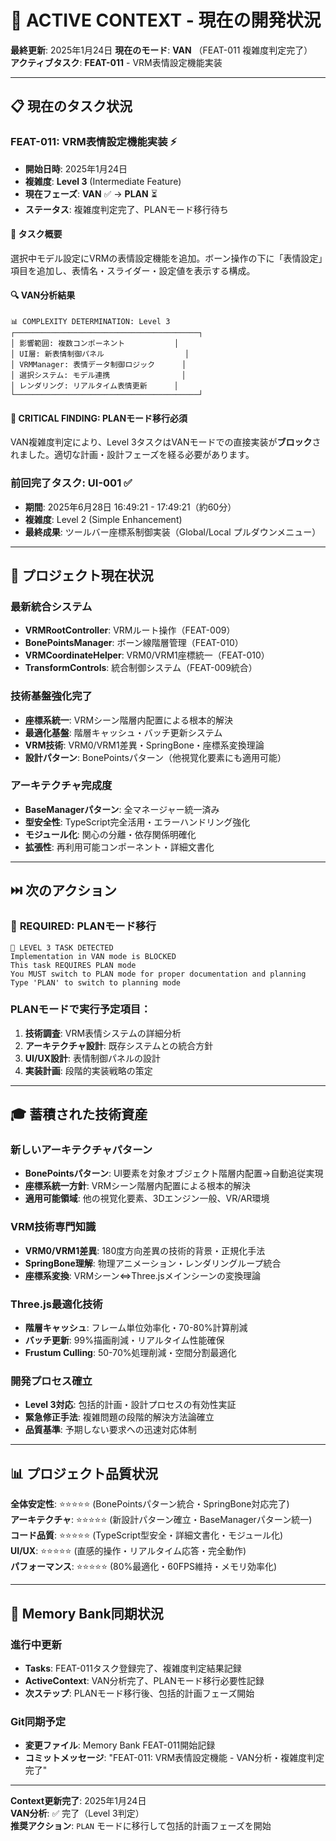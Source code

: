 # 🎯 ACTIVE CONTEXT - 現在の開発状況

**最終更新**: 2025年1月24日
**現在のモード**: **VAN** （FEAT-011 複雑度判定完了）  
**アクティブタスク**: **FEAT-011** - VRM表情設定機能実装

---

## 📋 現在のタスク状況

### **FEAT-011**: VRM表情設定機能実装 ⚡
- **開始日時**: 2025年1月24日
- **複雑度**: **Level 3** (Intermediate Feature)
- **現在フェーズ**: **VAN** ✅ → **PLAN** ⏳
- **ステータス**: 複雑度判定完了、PLANモード移行待ち

#### 🎯 タスク概要
選択中モデル設定にVRMの表情設定機能を追加。ボーン操作の下に「表情設定」項目を追加し、表情名・スライダー・設定値を表示する構成。

#### 🔍 VAN分析結果
```
📊 COMPLEXITY DETERMINATION: Level 3
┌─────────────────────────────────────────┐
│ 影響範囲: 複数コンポーネント           │
│ UI層: 新表情制御パネル                  │
│ VRMManager: 表情データ制御ロジック      │
│ 選択システム: モデル連携                │
│ レンダリング: リアルタイム表情更新      │
└─────────────────────────────────────────┘
```

#### 🚨 **CRITICAL FINDING**: PLANモード移行必須
VAN複雑度判定により、Level 3タスクはVANモードでの直接実装が**ブロック**されました。適切な計画・設計フェーズを経る必要があります。

### 前回完了タスク: UI-001 ✅
- **期間**: 2025年6月28日 16:49:21 - 17:49:21（約60分）
- **複雑度**: Level 2 (Simple Enhancement)
- **最終成果**: ツールバー座標系制御実装（Global/Local プルダウンメニュー）

---

## 🚀 プロジェクト現在状況

### 最新統合システム
- **VRMRootController**: VRMルート操作（FEAT-009）
- **BonePointsManager**: ボーン線階層管理（FEAT-010）
- **VRMCoordinateHelper**: VRM0/VRM1座標統一（FEAT-010）
- **TransformControls**: 統合制御システム（FEAT-009統合）

### 技術基盤強化完了
- **座標系統一**: VRMシーン階層内配置による根本的解決
- **最適化基盤**: 階層キャッシュ・バッチ更新システム
- **VRM技術**: VRM0/VRM1差異・SpringBone・座標系変換理論
- **設計パターン**: BonePointsパターン（他視覚化要素にも適用可能）

### アーキテクチャ完成度
- **BaseManagerパターン**: 全マネージャー統一済み
- **型安全性**: TypeScript完全活用・エラーハンドリング強化
- **モジュール化**: 関心の分離・依存関係明確化
- **拡張性**: 再利用可能コンポーネント・詳細文書化

---

## ⏭️ 次のアクション

### 🚨 **REQUIRED**: PLANモード移行
```
🚫 LEVEL 3 TASK DETECTED
Implementation in VAN mode is BLOCKED
This task REQUIRES PLAN mode
You MUST switch to PLAN mode for proper documentation and planning
Type 'PLAN' to switch to planning mode
```

### PLANモードで実行予定項目：
1. **技術調査**: VRM表情システムの詳細分析
2. **アーキテクチャ設計**: 既存システムとの統合方針
3. **UI/UX設計**: 表情制御パネルの設計
4. **実装計画**: 段階的実装戦略の策定

---

## 🎓 蓄積された技術資産

### 新しいアーキテクチャパターン
- **BonePointsパターン**: UI要素を対象オブジェクト階層内配置→自動追従実現
- **座標系統一方針**: VRMシーン階層内配置による根本的解決
- **適用可能領域**: 他の視覚化要素、3Dエンジン一般、VR/AR環境

### VRM技術専門知識
- **VRM0/VRM1差異**: 180度方向差異の技術的背景・正規化手法
- **SpringBone理解**: 物理アニメーション・レンダリングループ統合
- **座標系変換**: VRMシーン⇔Three.jsメインシーンの変換理論

### Three.js最適化技術
- **階層キャッシュ**: フレーム単位効率化・70-80%計算削減
- **バッチ更新**: 99%描画削減・リアルタイム性能確保
- **Frustum Culling**: 50-70%処理削減・空間分割最適化

### 開発プロセス確立
- **Level 3対応**: 包括的計画・設計プロセスの有効性実証
- **緊急修正手法**: 複雑問題の段階的解決方法論確立
- **品質基準**: 予期しない要求への迅速対応体制

---

## 📊 プロジェクト品質状況

**全体安定性**: ⭐⭐⭐⭐⭐ (BonePointsパターン統合・SpringBone対応完了)  
**アーキテクチャ**: ⭐⭐⭐⭐⭐ (新設計パターン確立・BaseManagerパターン統一)  
**コード品質**: ⭐⭐⭐⭐⭐ (TypeScript型安全・詳細文書化・モジュール化)  
**UI/UX**: ⭐⭐⭐⭐⭐ (直感的操作・リアルタイム応答・完全動作)  
**パフォーマンス**: ⭐⭐⭐⭐⭐ (80%最適化・60FPS維持・メモリ効率化)

---

## 🔄 Memory Bank同期状況

### 進行中更新
- **Tasks**: FEAT-011タスク登録完了、複雑度判定結果記録
- **ActiveContext**: VAN分析完了、PLANモード移行必要性記録
- **次ステップ**: PLANモード移行後、包括的計画フェーズ開始

### Git同期予定
- **変更ファイル**: Memory Bank FEAT-011開始記録
- **コミットメッセージ**: "FEAT-011: VRM表情設定機能 - VAN分析・複雑度判定完了"

---

**Context更新完了**: 2025年1月24日  
**VAN分析**: ✅ 完了（Level 3判定）  
**推奨アクション**: `PLAN` モードに移行して包括的計画フェーズを開始 